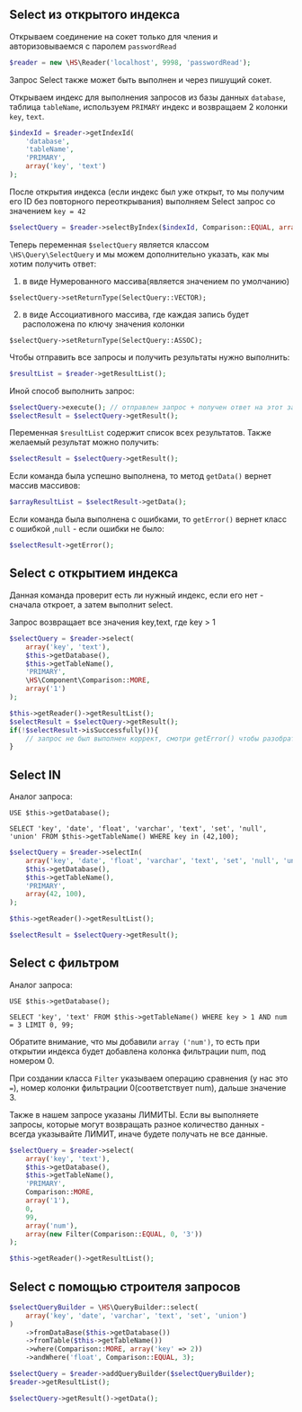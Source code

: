 Select из открытого индекса
------------

Открываем соединение на сокет только для чления и авторизовываемся с паролем `passwordRead`
```php
$reader = new \HS\Reader('localhost', 9998, 'passwordRead');
```
Запрос Select также может быть выполнен и через пишущий сокет.

Открываем индекс для выполнения запросов из базы данных `database`, таблица `tableName`, используем `PRIMARY` индекс и возвращаем 2 колонки `key`, `text`.

```php
$indexId = $reader->getIndexId(
    'database',
    'tableName',
    'PRIMARY',
    array('key', 'text')
);
```
После открытия индекса (если индекс был уже открыт, то мы получим его ID без повторного переоткрывания) выполняем Select запрос со значением `key = 42`
```php
$selectQuery = $reader->selectByIndex($indexId, Comparison::EQUAL, array(42));
```
Теперь переменная `$selectQuery` является классом `\HS\Query\SelectQuery` и мы можем дополнительно указать, как мы хотим получить ответ:

1) в виде Нумерованного массива(является значением по умолчанию) 

`$selectQuery->setReturnType(SelectQuery::VECTOR);`

2) в виде Ассоциативного массива, где каждая запись будет расположена по ключу значения колонки

`$selectQuery->setReturnType(SelectQuery::ASSOC);`

Чтобы отправить все запросы и получить результаты нужно выполнить:
```php
$resultList = $reader->getResultList();
```
Иной способ выполнить запрос:
```php
$selectQuery->execute(); // отправлен запрос + получен ответ на этот запрос + все, что было в очереди на отправку
$selectResult = $selectQuery->getResult();
```
Переменная `$resultList` содержит список всех результатов. Также желаемый результат можно получить:
```php
$selectResult = $selectQuery->getResult();
```
Если команда была успешно выполнена, то метод `getData()` вернет массив массивов:
```php
$arrayResultList = $selectResult->getData();
```
Если команда была выполнена с ошибками, то `getError()` вернет класс с ошибкой ,`null` - если ошибки не было:
```php
$selectResult->getError();
```

Select с открытием индекса
------------
Данная команда проверит есть ли нужный индекс, если его нет - сначала откроет, а затем выполнит select.

Запрос возвращает все значения key,text, где key > 1
```php
$selectQuery = $reader->select(
    array('key', 'text'),
    $this->getDatabase(),
    $this->getTableName(),
    'PRIMARY',
    \HS\Component\Comparison::MORE,
    array('1')
);

$this->getReader()->getResultList();
$selectResult = $selectQuery->getResult();
if(!$selectResult->isSuccessfully()){
    // запрос не был выполнен коррект, смотри getError() чтобы разобраться
}

```

Select IN
------------
Аналог запроса:

`USE $this->getDatabase();`

`SELECT 'key', 'date', 'float', 'varchar', 'text', 'set', 'null', 'union' FROM $this->getTableName() WHERE key in (42,100);`

```php
$selectQuery = $reader->selectIn(
    array('key', 'date', 'float', 'varchar', 'text', 'set', 'null', 'union'),
    $this->getDatabase(),
    $this->getTableName(),
    'PRIMARY',
    array(42, 100),
);

$this->getReader()->getResultList();

$selectResult = $selectQuery->getResult();
```

Select с фильтром
------------
Аналог запроса:

`USE $this->getDatabase();`

`SELECT 'key', 'text' FROM $this->getTableName() WHERE key > 1 AND num = 3 LIMIT 0, 99;`

Обратите внимание, что мы добавили `array ('num')`, то есть при открытии индекса будет добавлена колонка фильтрации num, под номером 0.

При создании класса `Filter` указываем операцию сравнения (у нас это `=`), номер колонки фильтрации 0(соответствует num), дальше значение 3.

Также в нашем запросе указаны ЛИМИТЫ. Если вы выполняете запросы, которые могут возвращать разное количество данных - всегда указывайте ЛИМИТ, иначе будете получать не все данные.

```php
$selectQuery = $reader->select(
    array('key', 'text'),
    $this->getDatabase(),
    $this->getTableName(),
    'PRIMARY',
    Comparison::MORE,
    array('1'),
    0,
    99,
    array('num'),
    array(new Filter(Comparison::EQUAL, 0, '3'))
);

$this->getReader()->getResultList();
```

Select c помощью строителя запросов
------------

```php
$selectQueryBuilder = \HS\QueryBuilder::select(
    array('key', 'date', 'varchar', 'text', 'set', 'union')
)
    ->fromDataBase($this->getDatabase())
    ->fromTable($this->getTableName())
    ->where(Comparison::MORE, array('key' => 2))
    ->andWhere('float', Comparison::EQUAL, 3);

$selectQuery = $reader->addQueryBuilder($selectQueryBuilder);
$reader->getResultList();

$selectQuery->getResult()->getData();
```